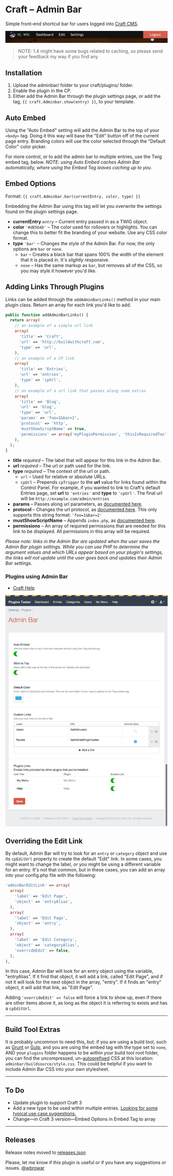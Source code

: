 # Craft – Admin Bar
Simple front-end shortcut bar for users logged into [Craft CMS](https://buildwithcraft.com).

![Screenshot](resources/screenshots/screenshot-bar.png)

> NOTE: 1.4 might have some bugs related to caching, so please send your feedback my way if you find any

## Installation
1. Upload the adminbar/ folder to your craft/plugins/ folder.
2. Enable the plugin in the CP.
3. Either add the Admin Bar through the plugin settings page, or add the tag, `{{ craft.Adminbar.show(entry) }}`, to your template.

## Auto Embed
Using the "Auto Embed" setting will add the Admin Bar to the top of your `<body>` tag. Doing it this way will base the "Edit" button off of the current page entry. Branding colors will use the color selected through the "Default Color" color picker.

For more control, or to add the admin bar to multiple entries, use the Twig embed tag, below. _NOTE: using Auto Embed caches Admin Bar automatically, where using the Embed Tag leaves caching up to you._

## Embed Options
Format: `{{ craft.Adminbar.bar(currentEntry, color, type) }}`

Embedding the Admin Bar using this tag will let you overwrite the settings found on the plugin settings page.

* **currentEntry** *`entry`*  – Current entry passed in as a TWIG object.
* **color** *`'#d85b4b'`* – The color used for rollovers or highlights. You can change this to better fit the branding of your website. Use any CSS color format.
* **type** *`'bar'`* – Changes the style of the Admin Bar. For now, the only options are `bar` or `none`.
  * `bar` – Creates a black bar that spans 100% the width of the element that it is placed in. It's *slightly* responsive.
  * `none` – Has the same markup as `bar`, but removes all of the CSS, so you may style it however you'd like.

## Adding Links Through Plugins
Links can be added through the `addAdminBarLinks()` method in your main plugin class. Return an array for each link you'd like to add.

```php
public function addAdminBarLinks() {
  return array(
    // an example of a simple url link
    array(
      'title' => 'Craft',
      'url' => 'http://buildwithcraft.com',
      'type' => 'url',
    ),
    // an example of a CP link
    array(
      'title' => 'Entries',
      'url' => 'entries',
      'type' => 'cpUrl',
    ),
    // an example of a url link that passes along some extras
    array(
      'title' => 'Blog',
      'url' => 'blog',
      'type' => 'url',
      'params' => 'foo=1&bar=2',
      'protocol' => 'http',
      'mustShowScriptName' => true,
      'permissions' => array('myPluginPermission', 'thisIsRequiredToo'),
    ),
  );
}
```

* **title** *required*  – The label that will appear for this link in the Admin Bar.
* **url** *required* – The url or path used for the link.
* **type** *required* – The context of the url or path.
  * `url` – Used for relative or absolute URLs.
  * `cpUrl` – Prepends `cpTrigger` to the **url** value for links found within the Control Panel. For example, if you wanted to link to Craft's default Entries page, set **url** to `'entries'` and **type** to `'cpUrl'`. The final url will be `http://example.com/admin/entries`
* **params** – Passes along url parameters, as [documented here](http://buildwithcraft.com/docs/templating/functions#url).
* **protocol** – Changes the url protocol, as [documented here](http://buildwithcraft.com/docs/templating/functions#url). This only supports this string format: `'foo=1&bar=2'`
* **mustShowScriptName** – Appends `index.php`, as [documented here](http://buildwithcraft.com/docs/templating/functions#url).
* **permissions** – An array of required permissions that are needed for this link to be displayed. All permissions in this array will be required.

*Please note: links in the Admin Bar are updated when the user saves the Admin Bar plugin settings. While you can use PHP to determine the argument values and which URLs appear based on your plugin's settings, the links will not update until the user goes back and updates their Admin Bar settings.*

### Plugins using Admin Bar
* [Craft Help](https://github.com/70kft/craft-help)

![Screenshot](resources/screenshots/screenshot-settings.png)

## Overriding the Edit Link
By default, Admin Bar will try to look for an `entry` or `category` object and use its `cpEditUrl` property to create the default "Edit" link. In some cases, you might want to change the label, or you might be using a different variable for an entry. It's not that common, but in these cases, you can add an array into your config.php file with the following:

```php
'adminBarEditLink' => array(
  array(
    'label' => 'Edit Page',
    'object' => 'entryAlias',
  ),
  array(
    'label' => 'Edit Page',
    'object' => 'entry',
  ),
  array(
    'label' => 'Edit Category',
    'object' => 'categoryAlias',
    'overrideEdit' => false,
  ),
),
```

In this case, Admin Bar will look for an entry object using the variable, "entryAlias". If it find that object, it will add a link, called "Edit Page", and if not it will look for the next object in the array, "entry". If it finds an "entry" object, it will add that link, as "Edit Page".

Adding `'overrideEdit' => false` will force a link to show up, even if there are other items above it, as long as the object it is referring to exists and has a `cpEditUrl`.

---

## Build Tool Extras
It is probably uncommon to need this, but: if you are using a build tool, such as [Grunt](http://gruntjs.com) or [Gulp](http://gulpjs.com), and you are using the embed tag with the type set to `none`, AND your `plugins` folder happens to be within your build tool root folder, you can find the uncompressed, un-[autoprefixed](https://github.com/postcss/autoprefixer) CSS at this location: `adminbar/buildsource/style.css`. This could be helpful if you want to include Admin Bar CSS into your own stylesheet.

---

## To Do
* Update plugin to support Craft 3
* Add a new type to be used within multiple entries. [Looking for some typical use case suggestions.](https://github.com/wbrowar/craft-admin-bar/issues/new)
* Change—in Craft 3 version—Embed Options in Embed Tag to array

---

## Releases

Release notes moved to [releases.json](https://github.com/wbrowar/craft-admin-bar/blob/master/releases.json)

Please, let me know if this plugin is useful or if you have any suggestions or issues. [@wbrowar](https://twitter.com/wbrowar)